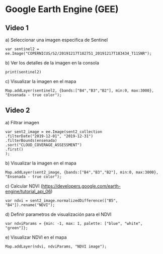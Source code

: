 #  Google Earth Engine (GEE)
## Video 1
a) Seleccionar una imagen especifica de Sentinel
```
var sentinel2 = ee.Image("COPERNICUS/S2/20191217T182751_20191217T183434_T11SNR");
```
b) Ver los detalles de la imagen en la consola
```
print(sentinel2)
```
c) Visualizar la imagen en el mapa
```
Map.addLayer(sentinel2, {bands:["B4","B3","B2"], min:0, max:3000}, "Ensenada - true color");
```
## Video 2
a) Filtrar imagen
```
var sent2_image = ee.Image(sent2_collection
.filterDate("2019-12-01", "2019-12-31")
.filterBounds(ensenada)
.sort("CLOUD_COVERAGE_ASSESSMENT")
.first()
);
```
b) Visualizar la imagen en el mapa
```
Map.addLayer(sent2_image, {bands:["B4","B3","B2"], min:0, max:3000}, "Ensenada - true color");
```
c) Calcular NDVI (https://developers.google.com/earth-engine/tutorial_api_06)
```
var ndvi = sent2_image.normalizedDifference(["B5", "B4"]).rename("NDVI");
```
d) Definir parametros de visualización para el NDVI
```
var ndviParams = {min: -1, max: 1, palette: ["blue", "white", "green"]};
```
e) Visualizar NDVI en el mapa
```
Map.addLayer(ndvi, ndviParams, "NDVI image");
```
